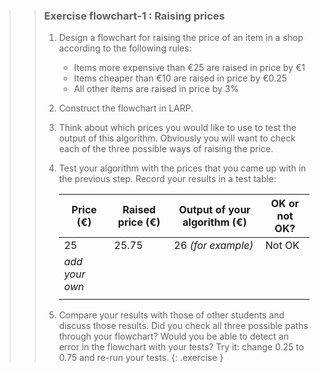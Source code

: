 >>### Exercise flowchart-1 : Raising prices
>>
>>1. Design a flowchart for raising the price of an item in a shop according to the following rules:
>>
>>      - Items more expensive than €25 are raised in price by €1
>>      - Items cheaper than €10 are raised in price by €0.25
>>      - All other items are raised in price by 3%
>>
>>2. Construct the flowchart in LARP.
>>
>>3. Think about which prices you would like to use to test the output of this algorithm. Obviously you will want to check each of the three possible ways of raising the price.
>>
>>4. Test your algorithm with the prices that you came up with in the previous step. Record your results in a test table:
>>
>>      |Price (€)|Raised price (€)|Output of your algorithm (€)|OK or not OK?|
>>      |---------|----------------|----------------------------|-------------|
>>      | 25      | 25.75          | 26 *(for example)*         | Not OK      |
>>      | *add your own* |  |  |  |
>>      |  |  |  |  |
>>
>>5. Compare your results with those of other students and discuss those results. Did you check all three possible paths through your flowchart? Would you be able to detect an error in the flowchart with your tests? Try it: change 0.25 to 0.75 and re-run your tests.
>{: .exercise }